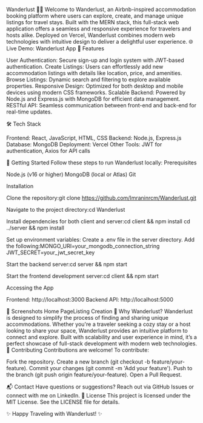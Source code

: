 Wanderlust 🏡✨
Welcome to Wanderlust, an Airbnb-inspired accommodation booking platform where users can explore, create, and manage unique listings for travel stays. Built with the MERN stack, this full-stack web application offers a seamless and responsive experience for travelers and hosts alike. Deployed on Vercel, Wanderlust combines modern web technologies with intuitive design to deliver a delightful user experience.
🌐 Live Demo: Wanderlust App
🎯 Features

User Authentication: Secure sign-up and login system with JWT-based authentication.
Create Listings: Users can effortlessly add new accommodation listings with details like location, price, and amenities.
Browse Listings: Dynamic search and filtering to explore available properties.
Responsive Design: Optimized for both desktop and mobile devices using modern CSS frameworks.
Scalable Backend: Powered by Node.js and Express.js with MongoDB for efficient data management.
RESTful API: Seamless communication between front-end and back-end for real-time updates.

🛠️ Tech Stack

Frontend: React, JavaScript, HTML, CSS
Backend: Node.js, Express.js
Database: MongoDB
Deployment: Vercel
Other Tools: JWT for authentication, Axios for API calls

🚀 Getting Started
Follow these steps to run Wanderlust locally:
Prerequisites

Node.js (v16 or higher)
MongoDB (local or Atlas)
Git

Installation

Clone the repository:git clone https://github.com/Imraninrcm/Wanderlust.git

Navigate to the project directory:cd Wanderlust

Install dependencies for both client and server:cd client && npm install
cd ../server && npm install

Set up environment variables:
Create a .env file in the server directory.
Add the following:MONGO_URI=your_mongodb_connection_string
JWT_SECRET=your_jwt_secret_key

Start the backend server:cd server && npm start

Start the frontend development server:cd client && npm start

Accessing the App

Frontend: http://localhost:3000
Backend API: http://localhost:5000

📸 Screenshots
Home PageListing Creation
🌟 Why Wanderlust?
Wanderlust is designed to simplify the process of finding and sharing unique accommodations. Whether you're a traveler seeking a cozy stay or a host looking to share your space, Wanderlust provides an intuitive platform to connect and explore. Built with scalability and user experience in mind, it’s a perfect showcase of full-stack development with modern web technologies.
🤝 Contributing
Contributions are welcome! To contribute:

Fork the repository.
Create a new branch (git checkout -b feature/your-feature).
Commit your changes (git commit -m 'Add your feature').
Push to the branch (git push origin feature/your-feature).
Open a Pull Request.

📬 Contact
Have questions or suggestions? Reach out via GitHub Issues or connect with me on LinkedIn.
📝 License
This project is licensed under the MIT License. See the LICENSE file for details.

✨ Happy Traveling with Wanderlust! ✨
